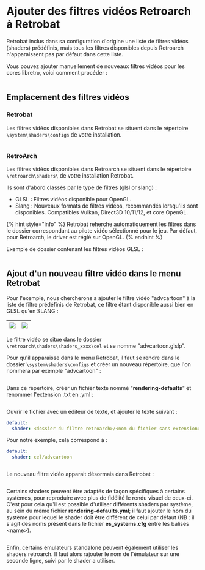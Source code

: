 # Ajouter des filtres vidéos Retroarch à Retrobat

Retrobat inclus dans sa configuration d'origine une liste de filtres vidéos (shaders) prédéfinis, mais tous les filtres disponibles depuis Retroarch n'apparaissent pas par défaut dans cette liste.

Vous pouvez ajouter manuellement de nouveaux filtres vidéos pour les cores libretro, voici comment procéder :

<div align="left">

<figure><img src="https://i.imgur.com/ZQ8UAUt.png" alt=""><figcaption></figcaption></figure>

</div>

## Emplacement des filtres vidéos

### Retrobat

Les filtres vidéos disponibles dans Retrobat se situent dans le répertoire  `\system\shaders\configs` de votre installation.

<div align="left">

<figure><img src="https://i.imgur.com/ChxJMdd.png" alt=""><figcaption></figcaption></figure>

</div>

### RetroArch

Les filtres vidéos disponibles dans Retroarch se situent dans le répertoire `\retroarch\shaders\` de votre installation Retrobat.

Ils sont d'abord classés par le type de filtres (glsl or slang) :

* GLSL : Filtres vidéos disponible pour OpenGL.
* Slang : Nouveaux formats de filtres vidéos, recommandés lorsqu'ils sont disponibles. Compatibles Vulkan, Direct3D 10/11/12, et core OpenGL.

{% hint style="info" %}
Retrobat reherche automatiquement les filtres dans le dossier correspondant au pilote vidéo sélectionné pour le jeu. Par défaut, pour Retroarch, le driver est réglé sur OpenGL.
{% endhint %}

Exemple de dossier contenant les filtres vidéos GLSL :

<div align="left">

<figure><img src="https://i.imgur.com/ijn2wYK.png" alt=""><figcaption></figcaption></figure>

</div>



## Ajout d'un nouveau filtre vidéo dans le menu Retrobat

Pour l'exemple, nous chercherons a ajouter le filtre vidéo "advcartoon" à la liste de filtre prédéfinis de Retrobat, ce filtre étant disponible aussi bien en GLSL qu'en SLANG :

| ![](https://2703045246-files.gitbook.io/\~/files/v0/b/gitbook-x-prod.appspot.com/o/spaces%2FexdzL60ZuqPLldz2AYta%2Fuploads%2F34bRH58z1B2IkcYR7i1P%2Fimage.png?alt=media\&token=f843ec53-0d7b-46a1-884f-7a9f568572f7) | ![](https://2703045246-files.gitbook.io/\~/files/v0/b/gitbook-x-prod.appspot.com/o/spaces%2FexdzL60ZuqPLldz2AYta%2Fuploads%2FKfi7h9NrJo7HCm7juqjn%2Fimage.png?alt=media\&token=6cdef858-a02f-46e5-9e2b-85e542eda744) |
| -------------------------------------------------------------------------------------------------------------------------------------------------------------------------------------------------------------------- | -------------------------------------------------------------------------------------------------------------------------------------------------------------------------------------------------------------------- |

Le filtre vidéo se situe dans le dossier `\retroarch\shaders\shaders_xxxx\cel` et se nomme "advcartoon.glslp".

Pour qu'il apparaisse dans le menu Retrobat, il faut se rendre dans le dossier `\system\shaders\configs` et créer un nouveau répertoire, que l'on nommera par exemple  "advcartoon" :

<div align="left">

<figure><img src="https://i.imgur.com/xkrY1en.png" alt=""><figcaption></figcaption></figure>

</div>

Dans ce répertoire, créer un fichier texte nommé "**rendering-defaults**" et renommer l'extension .txt en .yml :

<div align="left">

<figure><img src="https://i.imgur.com/oNGcd2L.png" alt=""><figcaption></figcaption></figure>

</div>

Ouvrir le fichier avec un éditeur de texte, et ajouter le texte suivant :&#x20;

```yaml
default:
  shader: <dossier du filtre retroarch>/<nom du fichier sans extension>
```

Pour notre exemple, cela correspond à :

```yaml
default:
  shader: cel/advcartoon
```

<div align="left">

<figure><img src="https://i.imgur.com/uKOVcK3.png" alt=""><figcaption></figcaption></figure>

</div>

Le nouveau filtre vidéo apparait désormais dans Retrobat :

<div align="left">

<figure><img src="https://i.imgur.com/2ZKdvDC.png" alt=""><figcaption></figcaption></figure>

</div>

Certains shaders peuvent être adaptés de façon spécifiques à certains systèmes, pour reproduire avec plus de fidélité le rendu visuel de ceux-ci. C'est pour cela qu'il est possible d'utiliser différents shaders par système, au sein du même fichier **rendering-defaults.yml**; il faut ajouter le nom du système pour lequel le shader doit être différent de celui par défaut (NB : il s'agit des noms présent dans le fichier **es\_systems.cfg** entre les balises \<name>).

<figure><img src="https://wiki.retrobat.org/~gitbook/image?url=https%3A%2F%2Fi.imgur.com%2Fknv5MPm.png&#x26;width=768&#x26;dpr=4&#x26;quality=100&#x26;sign=5f17ffec1819c7a71815ffdb0284bb3a95fbf3a948337f7919faba860567b7b9" alt=""><figcaption></figcaption></figure>

Enfin, certains émulateurs standalone peuvent également utiliser les shaders retroarch. Il faut alors rajouter le nom de l'émulateur sur une seconde ligne, suivi par le shader a utiliser.

<figure><img src="https://wiki.retrobat.org/~gitbook/image?url=https%3A%2F%2Fi.imgur.com%2FAC6PXNK.png&#x26;width=768&#x26;dpr=4&#x26;quality=100&#x26;sign=03948f3d221a0e075ba53bda6267f34f1c22158f4341db3aa1b837d479b94147" alt=""><figcaption></figcaption></figure>

